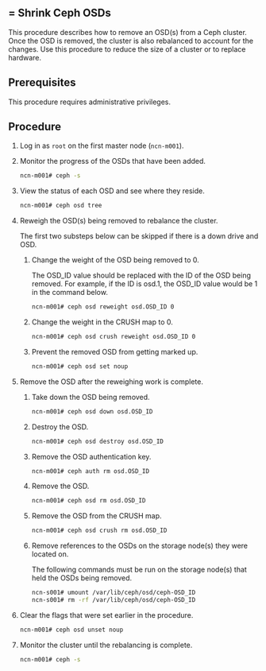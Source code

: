 ## = Shrink Ceph OSDs

This procedure describes how to remove an OSD\(s\) from a Ceph cluster. Once the OSD is removed, the cluster is also rebalanced to account for the changes. Use this procedure to reduce the size of a cluster or to replace hardware.

## Prerequisites

This procedure requires administrative privileges.

## Procedure

1. Log in as `root` on the first master node \(`ncn-m001`\).

1. Monitor the progress of the OSDs that have been added.

    ```bash
    ncn-m001# ceph -s
    ```

1. View the status of each OSD and see where they reside.

    ```bash
    ncn-m001# ceph osd tree
    ```

1. Reweigh the OSD\(s\) being removed to rebalance the cluster.

    The first two substeps below can be skipped if there is a down drive and OSD.

    1. Change the weight of the OSD being removed to 0.

        The OSD\_ID value should be replaced with the ID of the OSD being removed. For example, if the ID is osd.1, the OSD\_ID value would be 1 in the command below.

        ```bash
        ncn-m001# ceph osd reweight osd.OSD_ID 0
        ```

    1. Change the weight in the CRUSH map to 0.

        ```bash
        ncn-m001# ceph osd crush reweight osd.OSD_ID 0
        ```

    1. Prevent the removed OSD from getting marked up.

        ```bash
        ncn-m001# ceph osd set noup
        ```

1. Remove the OSD after the reweighing work is complete.

    1. Take down the OSD being removed.

        ```bash
        ncn-m001# ceph osd down osd.OSD_ID
        ```

    1. Destroy the OSD.

        ```bash
        ncn-m001# ceph osd destroy osd.OSD_ID
        ```

    1. Remove the OSD authentication key.

        ```bash
        ncn-m001# ceph auth rm osd.OSD_ID
        ```

    1. Remove the OSD.

        ```bash
        ncn-m001# ceph osd rm osd.OSD_ID
        ```

    1. Remove the OSD from the CRUSH map.

        ```bash
        ncn-m001# ceph osd crush rm osd.OSD_ID
        ```

    1. Remove references to the OSDs on the storage node\(s\) they were located on.

        The following commands must be run on the storage node\(s\) that held the OSDs being removed.

        ```bash
        ncn-s001# umount /var/lib/ceph/osd/ceph-OSD_ID
        ncn-s001# rm -rf /var/lib/ceph/osd/ceph-OSD_ID
        ```

1. Clear the flags that were set earlier in the procedure.

    ```bash
    ncn-m001# ceph osd unset noup
    ```

1. Monitor the cluster until the rebalancing is complete.

    ```bash
    ncn-m001# ceph -s
    ```

